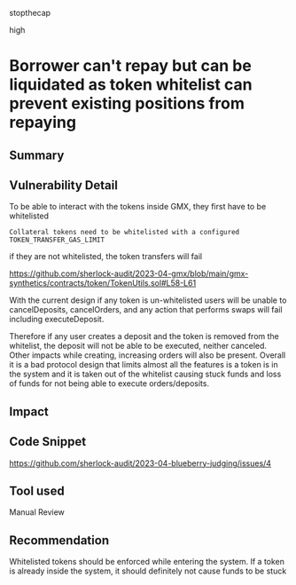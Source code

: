 stopthecap

high

# Borrower can't repay but can be liquidated as token whitelist can prevent existing positions from repaying

## Summary

## Vulnerability Detail
To be able to interact with the tokens inside GMX, they first have to be whitelisted

`Collateral tokens need to be whitelisted with a configured TOKEN_TRANSFER_GAS_LIMIT`

if they are not whitelisted, the token transfers will fail

https://github.com/sherlock-audit/2023-04-gmx/blob/main/gmx-synthetics/contracts/token/TokenUtils.sol#L58-L61

With the current design if any token is un-whitelisted users will be unable to cancelDeposits, cancelOrders, and any action that performs swaps will fail including executeDeposit.  

Therefore if any user creates a deposit and the token is removed from the whitelist, the deposit will not be able to be executed, neither canceled. Other impacts while creating, increasing orders will also be present. Overall it is a bad protocol design that limits almost all the features is a token is in the system and it is taken out of the whitelist causing stuck funds and loss of funds for not being able to execute orders/deposits.


## Impact

## Code Snippet
https://github.com/sherlock-audit/2023-04-blueberry-judging/issues/4

## Tool used

Manual Review

## Recommendation

Whitelisted tokens should be enforced while entering the system. If a token is already inside the system, it should definitely not cause funds to be stuck 

